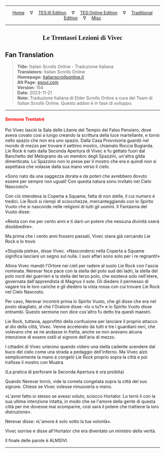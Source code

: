 
---

<!-- Jekyll Page Links -->

<center>
<a href="../../../../../index.html">Home</a>
&emsp;&nabla;&emsp;
<a href="../../../../index-tes3.html">TES:III Edition</a>
&emsp;&nabla;&emsp;
<a href="../../../../index-teso.html">TES:Online Edition</a>
&emsp;&nabla;&emsp;
<a href="../../../../index-traditional.html">Traditional Edition</a>
&emsp;&nabla;&emsp;
<a href="../../../../index-misc.html">Misc</a>
</center>

<!-- Markdown Body Below: -->

---

<center>
<h2><span style="font-family:Georgia">Le Trentasei Lezioni di Vivec</span></h2>
</center>

## Fan Translation

> __Title:__ Italian Scrolls Online - Traduzione Italiana\
> __Translators:__ Italian Scrolls Online\
> __Homepage:__ [italianscrollsonline.it][1]\
> __Alt Page:__ [esoui.com][2]\
> __Version:__ 154\
> __Date:__ 2023-11-21\
> __Note:__ Traduzione Italiana di Elder Scrolls Online a cura del Team di Italian Scrolls Online. Questo addon è in fase di sviluppo.

[1]: http://italianscrollsonline.it/
[2]: https://www.esoui.com/downloads/info2854-ItalianScrollsOnline-TraduzioneItaliana.html

---

#### <span style="color:red">Sermone Trentatré</span>

Poi Vivec lasciò la Sala delle Litanie del Tempio del Falso Pensiero, dove aveva covato così a lungo creando la scrittura della luce martellante, e tornò nello spazio che non era uno spazio. Dalla Casa Provvisoria guardò nel mondo di mezzo per trovare il settimo mostro, chiamato Roccia Bugiarda.
Lie Rock è nato dalla Seconda Apertura di Vivec e fu gettato fuori dal Banchetto del Melograno da un membro degli Spazzini, un'altra gilda dimenticata. Lo Spazzino non lo prese per il mostro che era e quindi non si aspettava che volasse dalla sua mano verso il cielo.

«Sono nato da una saggezza dorata e da poteri che avrebbero dovuto essere per sempre non uguali! Con questa natura sono invitato nel Cielo Nascosto!»

Con ciò intendeva la Coperta a Squame, fatta di non stelle, il cui numero è tredici. Lie Rock si riempì di sciocchezze, mercanteggiando con lo Spirito Vuoto che si nasconde nelle religioni di tutti gli uomini. Il Fantasma del Vuoto disse:

«Resta con me per cento anni e ti darò un potere che nessuna divinità oserà disobbedire».

Ma prima che i cento anni fossero passati, Vivec stava già cercando Lie Rock e lo trovò

«Stupida pietra», disse Vivec. «Nascondersi nella Coperta a Squame significa lasciare un segno sul nulla. I suoi affari sono solo per i re regnanti!»

Allora Vivec mandò l'Ortore nei cieli per radere al suolo Lie Rock con l'ascia nominata. Nerevar fece pace con la stella del polo sud dei ladri, la stella del polo nord dei guerrieri e la stella del terzo polo, che esisteva solo nell'etere, governata dall'apprendista di Magnus il sole. Gli diedero il permesso di vagare tra le loro cariche e gli diedero la vista rossa con cui trovare Lie Rock nel Cielo Nascosto.

Per caso, Nerevar incontrò prima lo Spirito Vuoto, che gli disse che era nel posto sbagliato, al che l'Oratore disse: «Io o tu?» e lo Spirito Vuoto disse entrambi. Questo sermone non dice cos'altro fu detto tra questi maestri.

Lie Rock, tuttavia, approfittò della confusione per lanciare il proprio attacco al dio della città, Vivec. Venne accelerato da tutti e tre i guardiani neri, che volevano che se ne andasse in fretta, anche se non avevano alcuna intenzione di essere ostili al signore dell'aria di mezzo.

I cittadini di Vivec urlarono quando videro una stella cadente scendere dal buco del cielo come una strada a pedaggio dell'inferno. Ma Vivec alzò semplicemente la mano e congelò Lie Rock proprio sopra la città e poi trafisse il mostro con Muatra.

(La pratica di perforare la Seconda Apertura è ora proibita)

Quando Nerevar tornò, vide la cometa congelata sopra la città del suo signore. Chiese se Vivec volesse rimuoverla o meno.

«L'avrei fatto io stesso se avessi voluto, sciocco Hortator. Lo terrò lì con la sua ultima intenzione intatta, in modo che se l'amore della gente di questa città per me dovesse mai scomparire, così sarà il potere che trattiene la loro distruzione».

Nerevar disse: «L'amore è solo sotto la tua volontà».

Vivec sorrise e disse all'Hortator che era diventato un ministro della verità.

Il finale delle parole è ALMSIVI.

---
